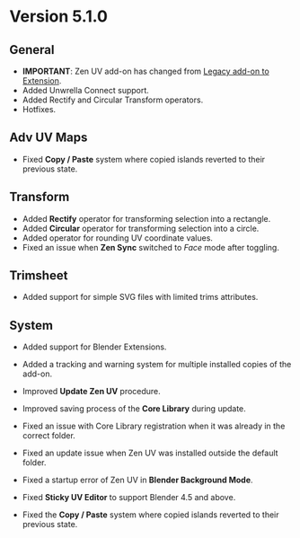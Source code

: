 # Version 5.1.0

## **General**

- **IMPORTANT**: Zen UV add-on has changed from [Legacy add-on to Extension](https://docs.blender.org/manual/en/latest/advanced/extensions/addons.html#legacy-vs-extension-add-ons).
- Added Unwrella Connect support.
- Added Rectify and Circular Transform operators.
- Hotfixes.
## **Adv UV Maps**

- Fixed **Copy / Paste** system where copied islands reverted to their previous state.
## **Transform**

- Added **Rectify** operator for transforming selection into a rectangle.
- Added **Circular** operator for transforming selection into a circle.
- Added operator for rounding UV coordinate values.
- Fixed an issue when **Zen Sync** switched to _Face_ mode after toggling.
## **Trimsheet**

- Added support for simple SVG files with limited trims attributes.
## **System**

- Added support for Blender Extensions.
- Added a tracking and warning system for multiple installed copies of the add-on.
- Improved **Update Zen UV** procedure.
- Improved saving process of the **Core Library** during update.
- Fixed an issue with Core Library registration when it was already in the correct folder.
- Fixed an update issue when Zen UV was installed outside the default folder.
- Fixed a startup error of Zen UV in **Blender Background Mode**.
- Fixed **Sticky UV Editor** to support Blender 4.5 and above.

- Fixed the **Copy / Paste** system where copied islands reverted to their previous state.  